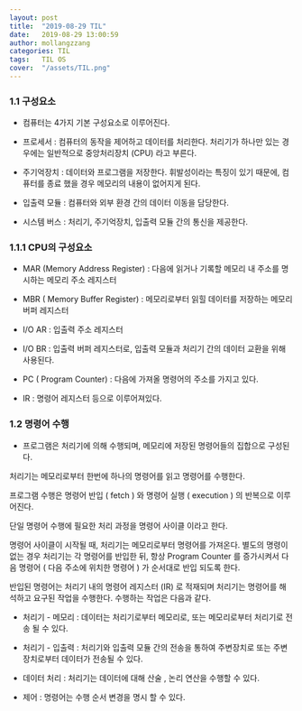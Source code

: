 ```yaml
---
layout: post
title:  "2019-08-29 TIL"
date:   2019-08-29 13:00:59
author: mollangzzang
categories: TIL
tags:	TIL OS
cover:  "/assets/TIL.png"
---
```


### 1.1 구성요소

 - 컴퓨터는 4가지 기본 구성요소로 이루어진다.

* 프로세서 : 컴퓨터의 동작을 제어하고 데이터를 처리한다. 처리기가 하나만 있는 경우에는 일반적으로 중앙처리장치 (CPU) 라고 부른다.

* 주기억장치 : 데이터와 프로그램을 저장한다. 휘발성이라는 특징이 있기 때문에, 컴퓨터를 종료 했을 경우 메모리의 내용이 없어지게 된다.

* 입출력 모듈 : 컴퓨터와 외부 환경 간의 데이터 이동을 담당한다.

* 시스템 버스 : 처리기, 주기억장치, 입출력 모듈 간의 통신을 제공한다.

### 1.1.1 CPU의 구성요소

* MAR (Memory Address Register) : 다음에 읽거나 기록할 메모리 내 주소를 명시하는 메모리 주소 레지스터 

* MBR ( Memory Buffer Register) : 메모리로부터 읽힐 데이터를 저장하는 메모리 버퍼 레지스터

* I/O AR : 입출력 주소 레지스터

* I/O BR : 입출력 버퍼 레지스터로, 입출력 모듈과 처리기 간의 데이터 교환을 위해 사용된다.

* PC ( Program Counter) : 다음에 가져올 명령어의 주소를 가지고 있다.

* IR : 명령어 레지스터 등으로 이루어져있다.

### 1.2 명령어 수행

- 프로그램은 처리기에 의해 수행되며, 메모리에 저장된 명령어들의 집합으로 구성된다. 

처리기는 메모리로부터 한번에 하나의 명령어를 읽고 명령어를 수행한다.

프로그램 수행은 명령어 반입 ( fetch ) 와 명령어 실행 ( execution ) 의 반복으로 이루어진다.

단일 명령어 수행에 필요한 처리 과정을 명령어 사이클 이라고 한다.

명령어 사이클이 시작될 때, 처리기는 메모리로부터 명령어를 가져온다. 별도의 명령이 없는 경우 처리기는 각 명령어를 반입한 뒤, 항상 Program Counter 를 증가시켜서 다음 명령어 ( 다음 주소에 위치한 명령어 ) 가 순서대로 반입 되도록 한다.

반입된 명령어는 처리기 내의 명령어 레지스터 (IR) 로 적재되며 처리기는 명령어를 해석하고 요구된 작업을 수행한다. 수행하는 작업은 다음과 같다.

* 처리기 - 메모리 : 데이터는 처리기로부터 메모리로, 또는 메모리로부터 처리기로 전송 될 수 있다.

* 처리기 - 입출력 : 처리기와 입출력 모듈 간의 전송을 통하여 주변장치로 또는 주변 장치로부터 데이터가 전송될 수 있다.

* 데이터 처리 : 처리기는 데이터에 대해 산술 , 논리 연산을 수행할 수 있다.

* 제어 : 명령어는 수행 순서 변경을 명시 할 수 있다.